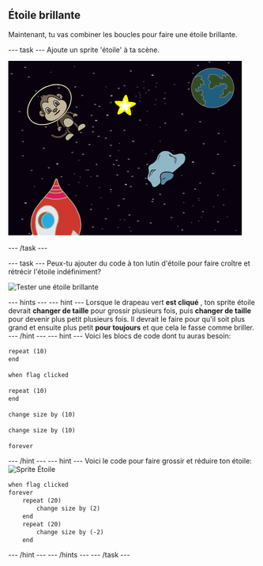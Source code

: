 ## Étoile brillante

Maintenant, tu vas combiner les boucles pour faire une étoile brillante.

--- task --- Ajoute un sprite 'étoile' à ta scène.

![Ajouter une sprite étoile](images/space-star-sprite.png)

--- /task ---

--- task --- Peux-tu ajouter du code à ton lutin d'étoile pour faire croître et rétrécir l'étoile indéfiniment?

![Tester une étoile brillante](images/sprite-star.png)

--- hints ---
 --- hint --- Lorsque le drapeau vert **est cliqué** , ton sprite étoile devrait **changer de taille** pour grossir plusieurs fois, puis **changer de taille** pour devenir plus petit plusieurs fois. Il devrait le faire pour qu'il soit plus grand et ensuite plus petit **pour toujours** et que cela le fasse comme briller.
--- /hint ---
 --- hint --- Voici les blocs de code dont tu auras besoin:

```blocks3
repeat (10)
end

when flag clicked

repeat (10)
end

change size by (10)

change size by (10)

forever
```

--- /hint --- --- hint --- Voici le code pour faire grossir et réduire ton étoile: ![Sprite Étoile](images/sprite-star.png)

```blocks3
when flag clicked
forever
    repeat (20)
        change size by (2)
    end
    repeat (20)
        change size by (-2)
    end
```

--- /hint --- --- /hints --- --- /task ---